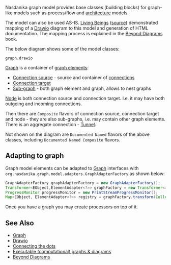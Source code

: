 Nasdanika graph model provides base classes (building blocks) for graph-like models such as process/flow and [architecture](https://architecture.models.nasdanika.org/) models.

The model can also be used AS-IS. 
[Living Beings](demo/living-beings/index.html) ([source](https://github.com/Nasdanika-Models/graph/blob/main/generator/src/test/java/org/nasdanika/models/graph/generator/tests/TestGraph.java#L107)) demonstrated mapping of a [Drawio](https://www.drawio.com/) diagram to this model and generation of HTML documentation.
The mapping process is explained in the [Beyond Diagrams](https://leanpub.com/beyond-diagrams) book. 

The below diagram shows some of the model classes:

```drawio-resource
graph.drawio
```

[Graph](references/eClassifiers/Graph/index.html) is a container of [graph elements](references/eClassifiers/GraphElement/index.html):

* [Connection source](references/eClassifiers/ConnectionSource/index.html) - source and container of [connections](references/eClassifiers/Connection/index.html)
* [Connection target](references/eClassifiers/ConnectionTarget/index.html)
* [Sub-graph](references/eClassifiers/SubGraph/index.html) - both graph element and graph, allows to nest graphs

[Node](references/eClassifiers/Node/index.html) is both connection source and connection target. 
I.e. it may have both outgoing and incoming connections.

Then there are ``Composite`` flavors of connection source, connection target and node - they are also sub-graphs, i.e. may contain other graph elements.
There is an aggregate connection - [Tunnel](references/eClassifiers/Tunnel/index.html).

Not shown on the diagram are ``Documented Named`` flavors of the above classes, including ``Documented Named Composite`` flavors.

## Adapting to graph

Graph model elements can be adapted to [Graph](https://docs.nasdanika.org/core/graph/index.html) interfaces with ``org.nasdanika.graph.model.adapters.GraphAdapterFactory`` as shown below:

```java
GraphAdapterFactory graphAdapterFactory = new GraphAdapterFactory();  
Transformer<EObject,ElementAdapter<?>> graphFactory = new Transformer<>(graphAdapterFactory); // Reflective creation
ProgressMonitor progressMonitor = new PrintStreamProgressMonitor();
Map<EObject, ElementAdapter<?>> registry = graphFactory.transform(Collections.singleton(graph), false, progressMonitor);
```

Once you have a graph you may create processors on top of it.

## See Also

* [Graph](https://docs.nasdanika.org/core/graph/index.html)
* [Drawio](https://docs.nasdanika.org/core/drawio/index.html)
* [Connecting the dots](https://medium.com/nasdanika/connecting-the-dots-94a733c61059)
* [Executable (computational) graphs & diagrams](https://medium.com/nasdanika/executable-computational-graphs-diagrams-1eeffc80976d)
* [Beyond Diagrams](https://leanpub.com/beyond-diagrams)